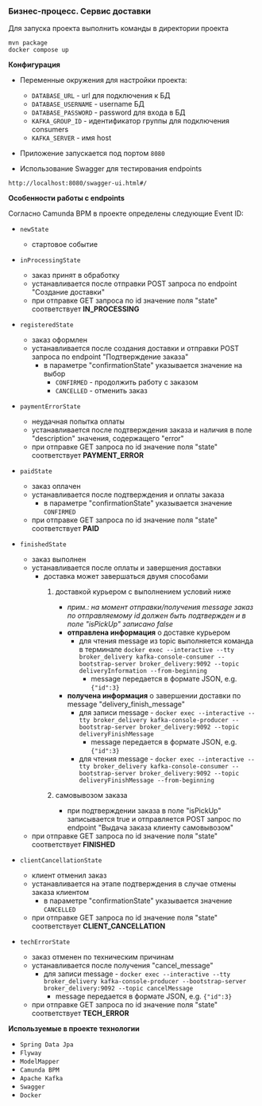 ### Бизнес-процесс. Сервис доставки

Для запуска проекта выполнить команды в директории проекта

```
mvn package 
docker compose up
```

**Конфигурация**

- Переменные окружения для настройки проекта:
    - ```DATABASE_URL``` - url для подключения к БД
    - ```DATABASE_USERNAME``` - username БД
    - ```DATABASE_PASSWORD``` - password для входа в БД
    - ```KAFKA_GROUP_ID``` - идентификатор группы для подключения consumers
    - ```KAFKA_SERVER``` - имя host

- Приложение запускается под портом ```8080```


- Использование Swagger для тестирования endpoints

```
http://localhost:8080/swagger-ui.html#/
```

**Особенности работы с endpoints**

Согласно Camunda BPM в проекте определены следующие Event ID:

- ```newState```
    - стартовое событие

- ```inProcessingState```
    - заказ принят в обработку
    - устанавливается после отправки POST запроса по endpoint "Создание доставки"
    - при отправке GET запроса по id значение поля "state" соответствует **IN_PROCESSING**

- ```registeredState```
    - заказ оформлен
    - устанавливается после создания доставки и отправки POST запроса по endpoint "Подтверждение заказа"
        - в параметре "confirmationState" указывается значение на выбор
            - ```CONFIRMED```  - продолжить работу с заказом
            - ```CANCELLED``` - отменить заказ

- ```paymentErrorState```
    - неудачная попытка оплаты
    - устанавливается после подтверждения заказа и наличия в поле "description" значения, содержащего "error"
    - при отправке GET запроса по id значение поля "state" соответствует **PAYMENT_ERROR**

- ```paidState```
    - заказ оплачен
    - устанавливается после подтверждения и оплаты заказа
        - в параметре "confirmationState" указывается значение ```CONFIRMED```
    - при отправке GET запроса по id значение поля "state" соответствует **PAID**

- ```finishedState```
    - заказ выполнен
    - устанавливается после оплаты и завершения доставки
        - доставка может завершаться двумя способами
            1. доставкой курьером с выполнением условий ниже
                - _прим.: на момент отправки/получения message заказ по отправляемому id должен быть подтвержден и в поле "isPickUp" записано false_
                - **отправлена информация** о доставке курьером
                    - для чтения message из topic выполняется команда в терминале
                      ```docker exec --interactive --tty broker_delivery kafka-console-consumer --bootstrap-server broker_delivery:9092 --topic deliveryInformation --from-beginning```
                        - message передается в формате JSON, e.g. ```{"id":3}```
                - **получена информация** о завершении доставки по message "delivery_finish_message"
                    - для записи message - 
                      ```docker exec --interactive --tty broker_delivery kafka-console-producer --bootstrap-server broker_delivery:9092 --topic deliveryFinishMessage```
                        - message передается в формате JSON, e.g. ```{"id":3}```
                    - для чтения message - 
                      ```docker exec --interactive --tty broker_delivery kafka-console-consumer --bootstrap-server broker_delivery:9092 --topic deliveryFinishMessage --from-beginning```

            2. самовывозом заказа
                - при подтверждении заказа в поле "isPickUp" записывается true и отправляется POST запрос по endpoint "Выдача заказа клиенту самовывозом"
    - при отправке GET запроса по id значение поля "state" соответствует **FINISHED**

- ```clientCancellationState```
    - клиент отменил заказ
    - устанавливается на этапе подтверждения в случае отмены заказа клиентом
        - в параметре "confirmationState" указывается значение ```CANCELLED```
    - при отправке GET запроса по id значение поля "state" соответствует **CLIENT_CANCELLATION**

- ```techErrorState```
    - заказ отменен по техническим причинам
    - устанавливается после получения "cancel_message"
        - для записи message -
          ```docker exec --interactive --tty broker_delivery kafka-console-producer --bootstrap-server broker_delivery:9092 --topic cancelMessage```
            - message передается в формате JSON, e.g. ```{"id":3}```
    - при отправке GET запроса по id значение поля "state" соответствует **TECH_ERROR**

**Используемые в проекте технологии**

- ```Spring Data Jpa```
- ```Flyway```
- ```ModelMapper```
- ```Camunda BPM```
- ```Apache Kafka```
- ```Swagger```
- ```Docker```
